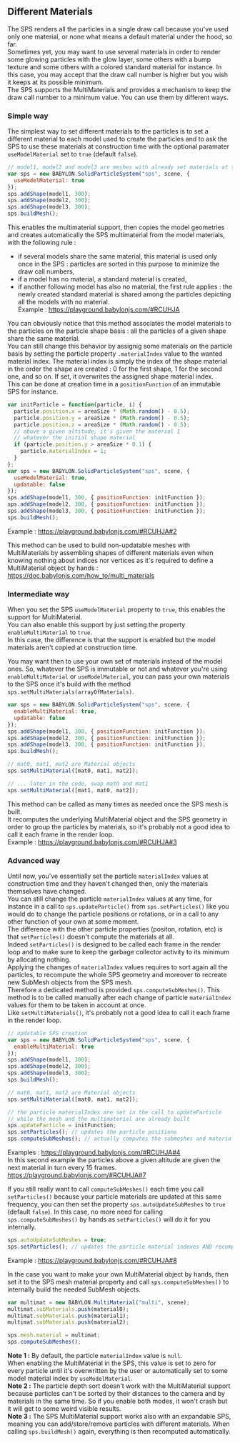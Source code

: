 


## Different Materials

The SPS renders all the particles in a single draw call because you've used only one material, or none what means a default material under the hood, so far.  
Sometimes yet, you may want to use several materials in order to render some glowing particles with the glow layer, some others with a bump texture and some others with a colored standard material for instance. In this case, you may accept that the draw call number is higher but you wish it keeps at its possible minimum.  
The SPS supports the MultiMaterials and provides a mechanism to keep the draw call number to a minimum value. You can use them by different ways.

### Simple way

The simplest way to set different materials to the particles is to set a different material to each model used to create the particles and to ask the SPS to use these materials at construction time with the optional paramater `useModelMaterial` set to `true` (default `false`).

```javascript
// model1, model2 and model3 are meshes with already set materials at this step
var sps = new BABYLON.SolidParticleSystem("sps", scene, {
  useModelMaterial: true
});
sps.addShape(model1, 300);
sps.addShape(model2, 300);
sps.addShape(model3, 300);
sps.buildMesh();
```

This enables the multimaterial support, then copies the model geometries and creates automatically the SPS multimaterial from the model materials, with the following rule :

- if several models share the same material, this material is used only once in the SPS : particles are sorted in this purpose to minimize the draw call numbers,
- if a model has no material, a standard material is created,
- if another following model has also no material, the first rule applies : the newly created standard material is shared among the particles depicting all the models with no material.  
  Example : https://playground.babylonjs.com/#RCUHJA

You can obviously notice that this method associates the model materials to the particles on the particle shape basis : all the particles of a given shape share the same material.  
You can still change this behavior by assignig some materials on the particle basis by setting the particle property `.materialIndex` value to the wanted material index. The material index is simply the index of the shape material in the order the shape are created : 0 for the first shape, 1 for the second one, and so on. If set, it overwrites the assigned shape material index.  
This can be done at creation time in a `positionFunction` of an immutable SPS for instance.

```javascript
var initParticle = function(particle, i) {
  particle.position.x = areaSize * (Math.random() - 0.5);
  particle.position.y = areaSize * (Math.random() - 0.5);
  particle.position.z = areaSize * (Math.random() - 0.5);
  // above a given altitude, it's given the material 1
  // whatever the initial shape material
  if (particle.position.y > areaSize * 0.1) {
    particle.materialIndex = 1;
  }
};
var sps = new BABYLON.SolidParticleSystem("sps", scene, {
  useModelMaterial: true,
  updatable: false
});
sps.addShape(model1, 300, { positionFunction: initFunction });
sps.addShape(model2, 300, { positionFunction: initFunction });
sps.addShape(model3, 300, { positionFunction: initFunction });
sps.buildMesh();
```

Example : https://playground.babylonjs.com/#RCUHJA#2

This method can be used to build non-updatable meshes with MultiMaterials by assembling shapes of different materials even when knowing nothing about indices nor vertices as it's required to define a MultiMaterial object by hands : https://doc.babylonjs.com/how_to/multi_materials

### Intermediate way

When you set the SPS `useModelMaterial` property to `true`, this enables the support for MultiMaterial.  
You can also enable this support by just setting the property `enableMultiMaterial` to `true`.  
In this case, the difference is that the support is enabled but the model materials aren't copied at construction time.

You may want then to use your own set of materials instead of the model ones.
So, whatever the SPS is immutable or not and whatever you're using `enableMultiMaterial` or `useModelMaterial`, you can pass your own materials to the SPS once it's build with the method `sps.setMultiMaterials(arrayOfMaterials)`.

```javascript
var sps = new BABYLON.SolidParticleSystem("sps", scene, {
  enableMultiMaterial: true,
  updatable: false
});
sps.addShape(model1, 300, { positionFunction: initFunction });
sps.addShape(model2, 300, { positionFunction: initFunction });
sps.addShape(model3, 300, { positionFunction: initFunction });
sps.buildMesh();

// mat0, mat1, mat2 are Material objects
sps.setMultiMaterial([mat0, mat1, mat2]);

// ... later in the code, swap mat0 and mat1
sps.setMultiMaterial([mat1, mat0, mat2]);
```

This method can be called as many times as needed once the SPS mesh is built.  
It recomputes the underlying MultiMaterial object and the SPS geometry in order to group the particles by materials, so it's probably not a good idea to call it each frame in the render loop.  
Example : https://playground.babylonjs.com/#RCUHJA#3

### Advanced way

Until now, you've essentially set the particle `materialIndex` values at construction time and they haven't changed then, only the materials themselves have changed.  
You can still change the particle `materialIndex` values at any time, for instance in a call to `sps.updateParticle()` from `sps.setParticles()` like you would do to change the particle positions or rotations, or in a call to any other function of your own at some moment.  
The difference with the other particle properties (positon, rotation, etc) is that `setParticles()` doesn't compute the materials at all.  
Indeed `setParticles()` is designed to be called each frame in the render loop and to make sure to keep the garbage collector activity to its minimum by allocating nothing.  
Applying the changes of `materialIndex` values requires to sort again all the particles, to recompute the whole SPS geometry and moreover to recreate new SubMesh objects from the SPS mesh.  
Therefore a dedicated method is provided `sps.computeSubMeshes()`. This method is to be called manually after each change of particle `materialIndex` values for them to be taken in account at once.  
Like `setMultiMaterials()`, it's probably not a good idea to call it each frame in the render loop.

```javascript
// updatable SPS creation
var sps = new BABYLON.SolidParticleSystem("sps", scene, {
  enableMultiMaterial: true
});
sps.addShape(model1, 300);
sps.addShape(model2, 300);
sps.addShape(model3, 300);
sps.buildMesh();

// mat0, mat1, mat2 are Material objects
sps.setMultiMaterial([mat0, mat1, mat2]);

// the particle materialIndex are set in the call to updateParticle
// while the mesh and the multimaterial are already built
sps.updateParticle = initFunction;
sps.setParticles(); // updates the particle positions
sps.computeSubMeshes(); // actually computes the submeshes and materials
```

Examples :
https://playground.babylonjs.com/#RCUHJA#4  
In this second example the particles above a given altitude are given the next material in turn every 15 frames.  
https://playground.babylonjs.com/#RCUHJA#7

If you still really want to call `computeSubMeshes()` each time you call `setParticles()` because your particle materials are updated at this same frequency, you can then set the property `sps.autoUpdateSubMeshes` to `true` (default `false`). In this case, no more need for calling `sps.computeSubMeshes()` by hands as `setParticles()` will do it for you internally.

```javascript
sps.autoUpdateSubMeshes = true;
sps.setParticles(); // updates the particle material indexes AND recomputes the subMeshes
```

Example : https://playground.babylonjs.com/#RCUHJA#8

In the case you want to make your own MultiMaterial object by hands, then set it to the SPS mesh material property and call `sps.computeSubMeshes()` to internally build the needed SubMesh objects.

```javascript
var multimat = new BABYLON.MultiMaterial("multi", scene);
multimat.subMaterials.push(material0);
multimat.subMaterials.push(material1);
multimat.subMaterials.push(material2);

sps.mesh.material = multimat;
sps.computeSubMeshes();
```

**Note 1 :** By default, the particle `materialIndex` value is `null`.  
When enabling the MultiMaterial in the SPS, this value is set to zero for every particle until it's overwritten by the user or automatically set to some model material index by `useModelMaterial`.  
**Note 2 :** The particle depth sort doesn't work with the MultiMaterial support because particles can't be sorted by their distances to the camera and by materials in the same time. So if you enable both modes, it won't crash but it will get to some weird visible results.  
**Note 3 :** The SPS MultiMaterial support works also with an expandable SPS, meaning you can add/store/remove particles with different materials. When calling `sps.buildMesh()` again, everything is then recomputed automatically.

